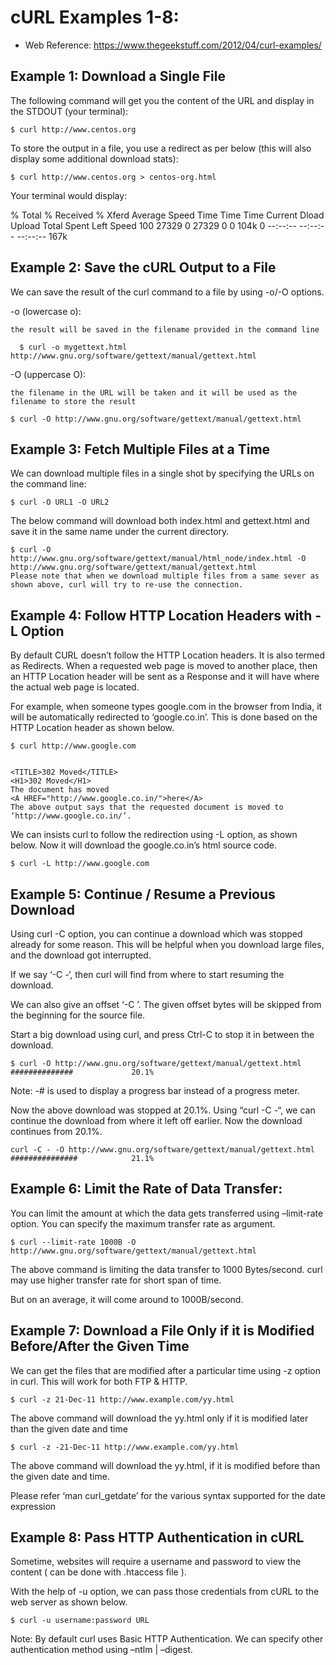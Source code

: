 # cURL Examples 1-8:

  - Web Reference: https://www.thegeekstuff.com/2012/04/curl-examples/

## Example 1: Download a Single File
The following command will get you the content of the URL and display in the STDOUT (your terminal):

    $ curl http://www.centos.org

To store the output in a file, you use a redirect as per below (this will also display some additional download stats):

    $ curl http://www.centos.org > centos-org.html

Your terminal would display:

  % Total    % Received % Xferd  Average Speed   Time    Time     Time  Current
                                 Dload  Upload   Total   Spent    Left  Speed
100 27329    0 27329    0     0   104k      0 --:--:-- --:--:-- --:--:--  167k

## Example 2: Save the cURL Output to a File

We can save the result of the curl command to a file by using -o/-O options.

-o (lowercase o):
  
    the result will be saved in the filename provided in the command line  

      $ curl -o mygettext.html http://www.gnu.org/software/gettext/manual/gettext.html


-O (uppercase O): 
    
    the filename in the URL will be taken and it will be used as the filename to store the result

    $ curl -O http://www.gnu.org/software/gettext/manual/gettext.html


## Example 3: Fetch Multiple Files at a Time
We can download multiple files in a single shot by specifying the URLs on the command line:

    $ curl -O URL1 -O URL2

The below command will download both index.html and gettext.html and save it in the same name under the current directory.

    $ curl -O http://www.gnu.org/software/gettext/manual/html_node/index.html -O http://www.gnu.org/software/gettext/manual/gettext.html
    Please note that when we download multiple files from a same sever as shown above, curl will try to re-use the connection.

## Example 4: Follow HTTP Location Headers with -L Option

By default CURL doesn’t follow the HTTP Location headers. It is also termed as Redirects. When a requested web page is moved to another place, then an HTTP Location header will be sent as a Response and it will have where the actual web page is located.

For example, when someone types google.com in the browser from India, it will be automatically redirected to ‘google.co.in’. This is done based on the HTTP Location header as shown below.

    $ curl http://www.google.com


    <TITLE>302 Moved</TITLE>
    <H1>302 Moved</H1>
    The document has moved
    <A HREF="http://www.google.co.in/">here</A>
    The above output says that the requested document is moved to ‘http://www.google.co.in/’.

We can insists curl to follow the redirection using -L option, as shown below. Now it will download the google.co.in’s html source code.

    $ curl -L http://www.google.com

## Example 5: Continue / Resume a Previous Download

Using curl -C option, you can continue a download which was stopped already for some reason. This will be helpful when you download large files, and the download got interrupted.

If we say ‘-C -‘, then curl will find from where to start resuming the download.

We can also give an offset ‘-C <offset>’. The given offset bytes will be skipped from the beginning for the source file.

Start a big download using curl, and press Ctrl-C to stop it in between the download.

    $ curl -O http://www.gnu.org/software/gettext/manual/gettext.html
    ##############             20.1%

Note: -# is used to display a progress bar instead of a progress meter.

Now the above download was stopped at 20.1%. Using “curl -C -“, we can continue the download from where it left off earlier. Now the download continues from 20.1%.

    curl -C - -O http://www.gnu.org/software/gettext/manual/gettext.html
    ###############            21.1%

## Example 6: Limit the Rate of Data Transfer:
You can limit the amount at which the data gets transferred using –limit-rate option. You can specify the maximum transfer rate as argument.

    $ curl --limit-rate 1000B -O http://www.gnu.org/software/gettext/manual/gettext.html


The above command is limiting the data transfer to 1000 Bytes/second. curl may use higher transfer rate for short span of time. 

But on an average, it will come around to 1000B/second.

## Example 7: Download a File Only if it is Modified Before/After the Given Time

We can get the files that are modified after a particular time using -z option in curl. This will work for both FTP & HTTP.

    $ curl -z 21-Dec-11 http://www.example.com/yy.html

The above command will download the yy.html only if it is modified later than the given date and time

    $ curl -z -21-Dec-11 http://www.example.com/yy.html

The above command will download the yy.html, if it is modified before than the given date and time.

Please refer ‘man curl_getdate’ for the various syntax supported for the date expression

## Example 8: Pass HTTP Authentication in cURL
Sometime, websites will require a username and password to view the content ( can be done with .htaccess file ). 

With the help of -u option, we can pass those credentials from cURL to the web server as shown below.

    $ curl -u username:password URL

Note: By default curl uses Basic HTTP Authentication. We can specify other authentication method using –ntlm | –digest.